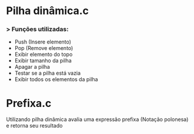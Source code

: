 # Pilha dinâmica.c
### > Funções utilizadas:

   - Push (Insere elemento)
   - Pop  (Remove elemento)
   - Exibir elemento do topo
   - Exibir tamanho da pilha
   - Apagar a pilha
   - Testar se a pilha está vazia
   - Exibir todos os elementos da pilha
  
# Prefixa.c
  Utilizando pilha dinâmica avalia uma expressão prefixa (Notação polonesa) e retorna seu resultado 
  
